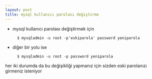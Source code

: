 ```yaml
---
layout: post
title: mysql kullanıcı parolası değiştirme
---
```



- mysql kullanıcı parolası değiştirmek için

    	$ mysqladmin -u root -p'eskiparola' password yeniparola

- diğer bir yolu ise

    	$ mysqladmin -u root -p password yeniparola

her iki durumda da bu değişikliği yapmanız için sizden eski parolanızı girmeniz isteniyor

